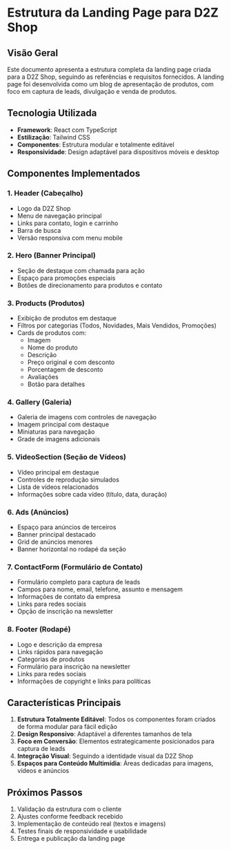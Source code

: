 # Estrutura da Landing Page para D2Z Shop

## Visão Geral
Este documento apresenta a estrutura completa da landing page criada para a D2Z Shop, seguindo as referências e requisitos fornecidos. A landing page foi desenvolvida como um blog de apresentação de produtos, com foco em captura de leads, divulgação e venda de produtos.

## Tecnologia Utilizada
- **Framework**: React com TypeScript
- **Estilização**: Tailwind CSS
- **Componentes**: Estrutura modular e totalmente editável
- **Responsividade**: Design adaptável para dispositivos móveis e desktop

## Componentes Implementados

### 1. Header (Cabeçalho)
- Logo da D2Z Shop
- Menu de navegação principal
- Links para contato, login e carrinho
- Barra de busca
- Versão responsiva com menu mobile

### 2. Hero (Banner Principal)
- Seção de destaque com chamada para ação
- Espaço para promoções especiais
- Botões de direcionamento para produtos e contato

### 3. Products (Produtos)
- Exibição de produtos em destaque
- Filtros por categorias (Todos, Novidades, Mais Vendidos, Promoções)
- Cards de produtos com:
  - Imagem
  - Nome do produto
  - Descrição
  - Preço original e com desconto
  - Porcentagem de desconto
  - Avaliações
  - Botão para detalhes

### 4. Gallery (Galeria)
- Galeria de imagens com controles de navegação
- Imagem principal com destaque
- Miniaturas para navegação
- Grade de imagens adicionais

### 5. VideoSection (Seção de Vídeos)
- Vídeo principal em destaque
- Controles de reprodução simulados
- Lista de vídeos relacionados
- Informações sobre cada vídeo (título, data, duração)

### 6. Ads (Anúncios)
- Espaço para anúncios de terceiros
- Banner principal destacado
- Grid de anúncios menores
- Banner horizontal no rodapé da seção

### 7. ContactForm (Formulário de Contato)
- Formulário completo para captura de leads
- Campos para nome, email, telefone, assunto e mensagem
- Informações de contato da empresa
- Links para redes sociais
- Opção de inscrição na newsletter

### 8. Footer (Rodapé)
- Logo e descrição da empresa
- Links rápidos para navegação
- Categorias de produtos
- Formulário para inscrição na newsletter
- Links para redes sociais
- Informações de copyright e links para políticas

## Características Principais
1. **Estrutura Totalmente Editável**: Todos os componentes foram criados de forma modular para fácil edição
2. **Design Responsivo**: Adaptável a diferentes tamanhos de tela
3. **Foco em Conversão**: Elementos estrategicamente posicionados para captura de leads
4. **Integração Visual**: Seguindo a identidade visual da D2Z Shop
5. **Espaços para Conteúdo Multimídia**: Áreas dedicadas para imagens, vídeos e anúncios

## Próximos Passos
1. Validação da estrutura com o cliente
2. Ajustes conforme feedback recebido
3. Implementação de conteúdo real (textos e imagens)
4. Testes finais de responsividade e usabilidade
5. Entrega e publicação da landing page
